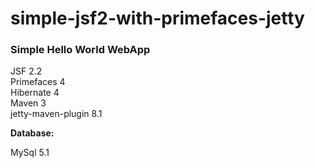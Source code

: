 # simple-jsf2-with-primefaces-jetty

<h3> Simple Hello World WebApp</h3> 
 
 JSF 2.2 </br>
 Primefaces 4 </br>
 Hibernate 4 </br>
 Maven 3 </br>
 jetty-maven-plugin 8.1</br>
 
 
 <strong> Database: </strong>
 
 MySql 5.1</br>
 
 
